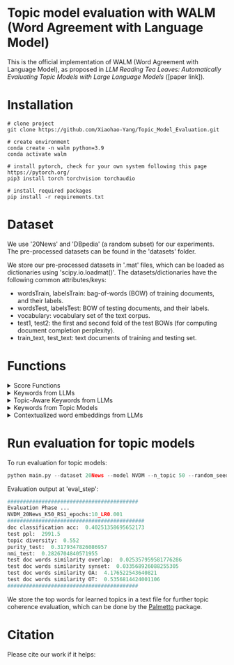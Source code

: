 # Topic model evaluation with WALM (Word Agreement with Language Model)
This is the official implementation of WALM (Word Agreement with Language Model), as proposed in *LLM Reading Tea Leaves: Automatically Evaluating Topic Models with Large Language Models* ([paper link]).

# Installation
```
# clone project
git clone https://github.com/Xiaohao-Yang/Topic_Model_Evaluation.git

# create environment
conda create -n walm python=3.9
conda activate walm

# install pytorch, check for your own system following this page https://pytorch.org/
pip3 install torch torchvision torchaudio

# install required packages
pip install -r requirements.txt
```

# Dataset
We use '20News' and 'DBpedia' (a random subset) for our experiments. The pre-processed datasets can be found in the 'datasets' folder.

We store our pre-processed datasets in '.mat' files, which can be loaded as dictionaries using 'scipy.io.loadmat()'. The datasets/dictionaries have the following common attributes/keys:
* wordsTrain, labelsTrain: bag-of-words (BOW) of training documents, and their labels.
* wordsTest, labelsTest: BOW of testing documents, and their labels.
* vocabulary: vocabulary set of the text corpus.
* test1, test2: the first and second fold of the test BOWs (for computing document completion perplexity).
* train_text, test_text: text documents of training and testing set.


# Functions
<details>
  <summary>Score Functions</summary>
  
  ## WALM score functions (open in [jupyter](score_functions.ipynb))

WALM score functions compute the similarity between two sets of words.


```python
from walm import walm_overlap, walm_synset, walm_ot, walm_oa
import gensim.downloader as api # we use gensim word embedding models
```





```python
words1 = ['us', 'au']
words2 = ['america', 'australia', 'people']
```

### Overlap-based score functions
walm_overlap measures the overlap between two sets of words, while walm_synset extends this by considering synset overlap between different words.

```python
# overlap based scores
print('walm overlap: ', walm_overlap(words1, words2))
print('walm synset: ', walm_synset(words1, words2))
```

    walm overlap:  0.0
    walm synset:  0.2


### Embedding-based score functions
walm_oa solves an optimal assignment problem between word set 1 and word set 2. walm_ot solves an optimal transport problem between word distribution 1 and word distribution 2.

```python
# load word embedding model
print('Loading glove model ...')
embedding_model = api.load("glove-wiki-gigaword-50")
print('Loading done!')
```



```python
# optimal assignment
print('walm optimal assignment: ', walm_oa(words1, words2, embedding_model))
```

    walm optimal assignment:  0.978635346639759





```python
# optimal transport
word_dis1 = {'words': words1, 'weights': [0.5, 0.5]}
word_dis2 = {'words': words2, 'weights': [0.1, 0.1, 0.8]}
print('walm optimal transport: ', walm_ot(word_dis1, word_dis2, embedding_model))
```

    walm optimal transport:  0.5193005172391889


</details>


<details>
  <summary>Keywords from LLMs</summary>
  
  ## Generate keywords for test documents from an LLM (open in [jupyter](kw_llm.ipynb))


```python
from walm import generate_keywords
from transformers import AutoModelForCausalLM, AutoTokenizer
import scipy.io as sio
import torch
```




```python
# load documents
dataset = '20News'
data_dict = sio.loadmat('datasets/%s/data.mat' % dataset)
test_doc = data_dict['test_text'].tolist()
test_doc = [doc[0][0].strip() for doc in test_doc]

# take 10 documents as an example
test_doc = test_doc[0:10]
```


```python
# load an llm model, we support the following LLMs in current version
model_name = 'meta-llama/Meta-Llama-3-8B-Instruct'
# model_name = 'mistralai/Mistral-7B-Instruct-v0.3'
# model_name = 'microsoft/Phi-3-mini-128k-instruct'
# model_name = '01-ai/Yi-1.5-9B-Chat'

model = AutoModelForCausalLM.from_pretrained(model_name,
                                             trust_remote_code=True,
                                             torch_dtype=torch.float16
                                             ).cuda()
tokenizer = AutoTokenizer.from_pretrained(model_name)
tokenizer.pad_token = tokenizer.eos_token
```





```python
# generate keywords
save_path = 'test_opt.txt'
outputs = generate_keywords(model, tokenizer, test_doc, save_path)
```


The output is saved in your defined .txt file in JSON format:


```python
{'Words': ['Harvard', 'Graphics', 'Windows', 'Sale', 'Price']}
{'Words': ['Abortion', 'Rights', 'Case', 'Good', 'Pro']}
{'Words': ['mound', 'season', 'strike', 'zone', 'seventies']}
{'Words': ['PlusMinus', 'Players', 'Role', 'Time', 'Jagr']}
{'Words': ['Efficiency', 'X11', 'Clients', 'Performance', 'XRemote']}
{'Words': ['Windows', 'Hardware', 'Interrupts', 'DOS', 'UART']}
{'Words': ['train', 'station', 'cities', 'drive', 'airport']}
{'Words': ['IDE', 'Drive', 'Error', 'Format', 'Software']}
{'Words': ['Projector', 'Super', '8mm', 'Sound', 'ForSale']}
{'Words': ['Society', 'Life', 'Killing', 'Value', 'Children']}
```

  
</details>


<details>
  <summary>Topic-Aware Keywords from LLMs</summary>
  
  This is a detailed explanation hidden inside a foldable section. You can add more text here, use Markdown formatting, or even include images or links.
</details>

<details>
  <summary>Keywords from Topic Models</summary>
  
  This is a detailed explanation hidden inside a foldable section. You can add more text here, use Markdown formatting, or even include images or links.
</details>

<details>
  <summary>Contextualized word embeddings from LLMs</summary>
  
  For our distance-based evaluation metrics, we consider word embeddings. The word embeddings can be static word embeddings from a pre-trained model such as 'Glove', or a dynamic word embedding that considers the context. Here we provide an example that obtains contextualised word embeddings from an LLM. The functions in the following example can be found in 'llm_embedding.py'.

For this part, we leverage the hugging face 'transformer', with 'bitsandbytes'. Firstly, we set up the model and tokenizer:
```python
llm_paras = {'max_input_length': 2048,
             'base_model': 'meta-llama/Llama-2-13b-chat-hf'
             # 'base_model': 'meta-llama/Llama-2-7b-chat-hf',   # feel free to try different ones
             # 'base_model': 'meta-llama/Llama-2-7b-hf'         
                    }

# quantisation setting
bnb_config = BitsAndBytesConfig(
    load_in_4bit=True,
    bnb_4bit_use_double_quant=True,
    bnb_4bit_quant_type="nf4",
    bnb_4bit_compute_dtype=torch.bfloat16
)

# load model
model = AutoModelForCausalLM.from_pretrained(llm_paras['base_model'], quantization_config=bnb_config)

# load tokenizer
tokenizer = AutoTokenizer.from_pretrained(
    llm_paras['base_model'],
    model_max_length=llm_paras['max_input_length'],
    padding_side="left",
    add_eos_token=True)
tokenizer.pad_token = tokenizer.eos_token
```
Here are our example words and context documents for investigation:
```python
# example word and context
word = 'bank'
texts = ["The river bank was flooded",
         "The bank approved my loan application",
         "They save and withdraw money there"]
```
After the setup, we run for the contextualised word embeddings:
```python
embeddings = []
for s in texts:
    # add target words if not mentioned in the document
    if not word in s.strip().split(' '):
        s += ' this document is talking about %s' % word

    # get contextualised embeddings
    word_embedding = get_contextualized_embedding(s, word, model, tokenizer)

    # simply average if multiple target words appear
    if len(word_embedding) > 1:
        word_embedding = torch.stack(word_embedding)
        word_embedding = torch.mean(word_embedding, axis=0)

    embeddings.append(word_embedding[0])
```
Let's check the output contextualised word embeddings:
```python
# the embeddings are different in different contexts
print(embeddings[0])
print(embeddings[1])
print(embeddings[2])

# check similarity
cosine_sim1 = F.cosine_similarity(embeddings[0].unsqueeze(0), embeddings[1].unsqueeze(0))
cosine_sim2 = F.cosine_similarity(embeddings[0].unsqueeze(0), embeddings[2].unsqueeze(0))
cosine_sim3 = F.cosine_similarity(embeddings[1].unsqueeze(0), embeddings[2].unsqueeze(0))

print(cosine_sim1)
print(cosine_sim2)
print(cosine_sim3)
```

```python
tensor([ 0.6274,  0.8433, -1.8545,  ..., -0.5112,  0.2542,  0.1123],
       dtype=torch.float16)
tensor([ 1.1367,  0.9751, -0.0754,  ..., -0.7827, -0.0156, -0.7827],
       dtype=torch.float16)
tensor([ 0.8745,  1.6484, -1.0928,  ..., -0.7500,  1.0332, -0.1855],
       dtype=torch.float16)

river bank and money bank1 similarity:  tensor([0.6396], dtype=torch.float16)
river bank and money bank2 similarity:  tensor([0.5205], dtype=torch.float16)
money bank1 and money bank2 similarity:  tensor([0.7021], dtype=torch.float16)
```
</details>






# Run evaluation for topic models
To run evaluation for topic models:
```python
python main.py --dataset 20News --model NVDM --n_topic 50 --random_seed 1 --epochs 100 --eval_step 10
```
Evaluation output at 'eval_step':
```python
##########################################
Evaluation Phase ...
NVDM_20News_K50_RS1_epochs:10_LR0.001
############################################
doc classification acc:  0.40251358695652173
test ppl:  2991.5
topic diversity:  0.552
purity_test:  0.3179347826086957
nmi_test:  0.2826704840571955
test doc words similarity overlap:  0.025357959581776286
test doc words similarity synset:  0.033568926088255305
test doc words similarity OA:  4.176522543640821
test doc words similarity OT:  0.5356814424001106
##########################################
```
We store the top words for learned topics in a text file for further topic coherence evaluation, which can be done by the [Palmetto](https://github.com/dice-group/Palmetto) package.


# Citation
Please cite our work if it helps:

